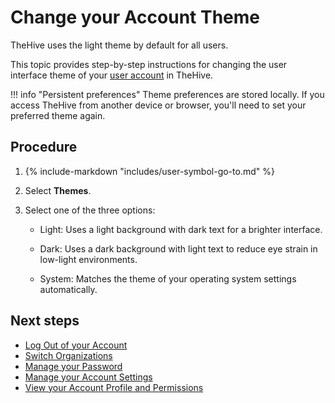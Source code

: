 # Change your Account Theme

<!-- md:version 5.4 -->

TheHive uses the light theme by default for all users.

This topic provides step-by-step instructions for changing the user interface theme of your [user account](../user-guides/organization/configure-organization/manage-user-accounts/about-user-accounts.md) in TheHive. 

!!! info "Persistent preferences"
    Theme preferences are stored locally. If you access TheHive from another device or browser, you'll need to set your preferred theme again.

<h2>Procedure</h2>

1. {% include-markdown "includes/user-symbol-go-to.md" %}

2. Select **Themes**.

3. Select one of the three options:

    * Light: Uses a light background with dark text for a brighter interface.

    * Dark: Uses a dark background with light text to reduce eye strain in low-light environments.

    * System: Matches the theme of your operating system settings automatically.

<h2>Next steps</h2>

* [Log Out of your Account](log-out.md)
* [Switch Organizations](switch-organizations.md)
* [Manage your Password](manage-password.md)
* [Manage your Account Settings](manage-user-settings.md)
* [View your Account Profile and Permissions](view-permissions.md)
